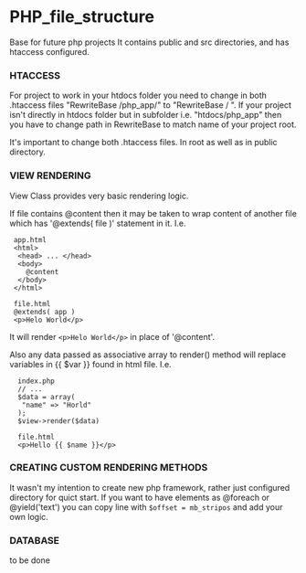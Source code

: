 # PHP_file_structure
Base for future php projects  It contains public and src directories, and has htaccess configured.

### HTACCESS ###
For project to work in your htdocs folder you need to change in both .htaccess files "RewriteBase /php_app/" to "RewriteBase / ". 
If your project isn't directly in htdocs folder but in subfolder i.e. "htdocs/php_app" then you have to change path in RewriteBase to match name of your project root. 

It's important to change both .htaccess files. In root as well as in public directory. 

### VIEW RENDERING ###
View Class provides very basic rendering logic. 

If file contains @content then it may be taken to wrap content of another file which has '@extends( file )' statement in it. 
I.e. 
```
 app.html
 <html>
  <head> ... </head>
  <body>
    @content
  </body>
 </html> 
 
 file.html
 @extends( app )
 <p>Helo World</p>
 ```
 
It will render ```<p>Helo World</p>``` in place of '@content'. 

Also any data passed as associative array to render() method will replace variables in {{ $var }} found in html file.
I.e.
```
  index.php
  // ... 
  $data = array(
   "name" => "Horld"
  );
  $view->render($data)
  
  file.html
  <p>Hello {{ $name }}</p>
  ```
  
### CREATING CUSTOM RENDERING METHODS ###
It wasn't my intention to create new php framework, rather just configured directory for quict start. If you want to have elements as @foreach or @yield('text') you can copy
line with ```$offset = mb_stripos``` and add your own logic.

### DATABASE ###
to be done

